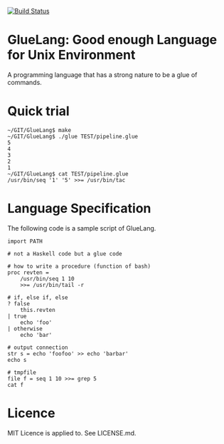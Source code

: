 [![Build Status](https://travis-ci.org/ryuichiueda/GlueLang.svg?branch=master)](https://travis-ci.org/ryuichiueda/GlueLang)

# GlueLang: Good enough Language for Unix Environment

A programming language that has a strong nature to be a glue of commands.

# Quick trial

```
~/GIT/GlueLang$ make
~/GIT/GlueLang$ ./glue TEST/pipeline.glue 
5
4
3
2
1
~/GIT/GlueLang$ cat TEST/pipeline.glue 
/usr/bin/seq '1' '5' >>= /usr/bin/tac
```

# Language Specification

The following code is a sample script of GlueLang.

```EXAMPLE/readme.glue
import PATH
 
# not a Haskell code but a glue code
 
# how to write a procedure (function of bash)
proc revten =
	/usr/bin/seq 1 10
	>>= /usr/bin/tail -r
 
# if, else if, else
? false
	this.revten
| true
	echo 'foo'
| otherwise
	echo 'bar'
 
# output connection
str s = echo 'foofoo' >> echo 'barbar'
echo s

# tmpfile
file f = seq 1 10 >>= grep 5
cat f
```

Licence
========

MIT Licence is applied to. See LICENSE.md.
